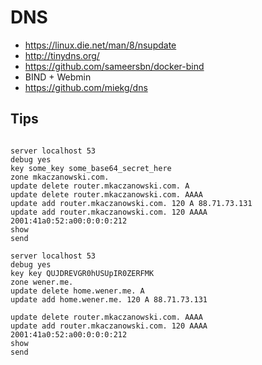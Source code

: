 # DNS


* https://linux.die.net/man/8/nsupdate
* http://tinydns.org/
* https://github.com/sameersbn/docker-bind
* BIND + Webmin
* https://github.com/miekg/dns


## Tips
```bash

```

```
server localhost 53
debug yes
key some_key some_base64_secret_here
zone mkaczanowski.com.
update delete router.mkaczanowski.com. A
update delete router.mkaczanowski.com. AAAA
update add router.mkaczanowski.com. 120 A 88.71.73.131
update add router.mkaczanowski.com. 120 AAAA 2001:41a0:52:a00:0:0:0:212
show
send
```

```
server localhost 53
debug yes
key key QUJDREVGR0hUSUpIR0ZERFMK
zone wener.me.
update delete home.wener.me. A
update add home.wener.me. 120 A 88.71.73.131

update delete router.mkaczanowski.com. AAAA
update add router.mkaczanowski.com. 120 AAAA 2001:41a0:52:a00:0:0:0:212
show
send
```
